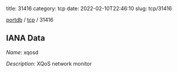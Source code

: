 title: 31416
category: tcp
date: 2022-02-10T22:46:10
slug: tcp/31416

[portdb](/) / [tcp](/category/tcp.html) / 31416


## IANA Data

_Name:_ xqosd

_Description:_ XQoS network monitor

